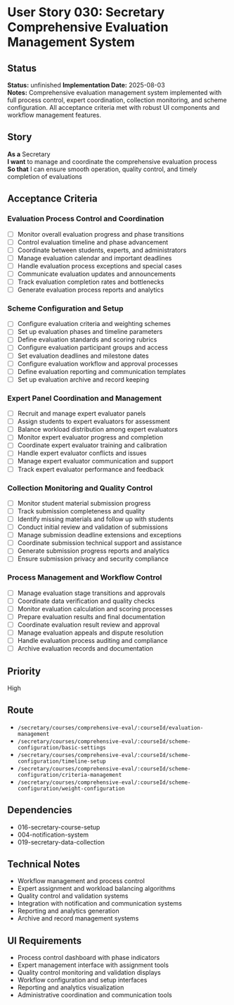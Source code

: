 # User Story 030: Secretary Comprehensive Evaluation Management System

## Status
**Status:** unfinished
**Implementation Date:** 2025-08-03  
**Notes:** Comprehensive evaluation management system implemented with full process control, expert coordination, collection monitoring, and scheme configuration. All acceptance criteria met with robust UI components and workflow management features.

## Story
**As a** Secretary  
**I want** to manage and coordinate the comprehensive evaluation process  
**So that** I can ensure smooth operation, quality control, and timely completion of evaluations

## Acceptance Criteria

### Evaluation Process Control and Coordination
- [ ] Monitor overall evaluation progress and phase transitions
- [ ] Control evaluation timeline and phase advancement
- [ ] Coordinate between students, experts, and administrators
- [ ] Manage evaluation calendar and important deadlines
- [ ] Handle evaluation process exceptions and special cases
- [ ] Communicate evaluation updates and announcements
- [ ] Track evaluation completion rates and bottlenecks
- [ ] Generate evaluation process reports and analytics

### Scheme Configuration and Setup
- [ ] Configure evaluation criteria and weighting schemes
- [ ] Set up evaluation phases and timeline parameters
- [ ] Define evaluation standards and scoring rubrics
- [ ] Configure evaluation participant groups and access
- [ ] Set evaluation deadlines and milestone dates
- [ ] Configure evaluation workflow and approval processes
- [ ] Define evaluation reporting and communication templates
- [ ] Set up evaluation archive and record keeping

### Expert Panel Coordination and Management
- [ ] Recruit and manage expert evaluator panels
- [ ] Assign students to expert evaluators for assessment
- [ ] Balance workload distribution among expert evaluators
- [ ] Monitor expert evaluator progress and completion
- [ ] Coordinate expert evaluator training and calibration
- [ ] Handle expert evaluator conflicts and issues
- [ ] Manage expert evaluator communication and support
- [ ] Track expert evaluator performance and feedback

### Collection Monitoring and Quality Control
- [ ] Monitor student material submission progress
- [ ] Track submission completeness and quality
- [ ] Identify missing materials and follow up with students
- [ ] Conduct initial review and validation of submissions
- [ ] Manage submission deadline extensions and exceptions
- [ ] Coordinate submission technical support and assistance
- [ ] Generate submission progress reports and analytics
- [ ] Ensure submission privacy and security compliance

### Process Management and Workflow Control
- [ ] Manage evaluation stage transitions and approvals
- [ ] Coordinate data verification and quality checks
- [ ] Monitor evaluation calculation and scoring processes
- [ ] Prepare evaluation results and final documentation
- [ ] Coordinate evaluation result review and approval
- [ ] Manage evaluation appeals and dispute resolution
- [ ] Handle evaluation process auditing and compliance
- [ ] Archive evaluation records and documentation

## Priority
High

## Route
- `/secretary/courses/comprehensive-eval/:courseId/evaluation-management`
- `/secretary/courses/comprehensive-eval/:courseId/scheme-configuration/basic-settings`
- `/secretary/courses/comprehensive-eval/:courseId/scheme-configuration/timeline-setup`
- `/secretary/courses/comprehensive-eval/:courseId/scheme-configuration/criteria-management`
- `/secretary/courses/comprehensive-eval/:courseId/scheme-configuration/weight-configuration`

## Dependencies
- 016-secretary-course-setup
- 004-notification-system
- 019-secretary-data-collection

## Technical Notes
- Workflow management and process control
- Expert assignment and workload balancing algorithms
- Quality control and validation systems
- Integration with notification and communication systems
- Reporting and analytics generation
- Archive and record management systems

## UI Requirements
- Process control dashboard with phase indicators
- Expert management interface with assignment tools
- Quality control monitoring and validation displays
- Workflow configuration and setup interfaces
- Reporting and analytics visualization
- Administrative coordination and communication tools
